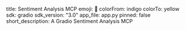 title: Sentiment Analysis MCP
emoji: 🦝
colorFrom: indigo
colorTo: yellow
sdk: gradio
sdk_version: "3.0"
app_file: app.py
pinned: false
short_description: A Gradio Sentiment Analysis MCP
